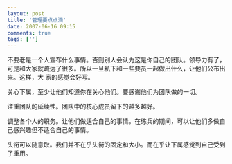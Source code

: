 ```yaml
---
layout: post
title: '管理要点点滴'
date: 2007-06-16 09:15
comments: true
tags: ['']
---
```


不要老是一个人宣布什么事情。否则别人会认为这是你自己的团队。领导力有了，可是和大家就疏远了很多。所以一旦私下和一些要员一起做出什么，让他们公布出来。这样，大
家的感觉会好写。

关心下属，至少让他们知道你在关心他们。要感谢他们为团队做的一切。

注重团队的延续性。团队中的核心成员留下的越多越好。

调整各个人的职务。让他们做适合自己的事情。在练兵的期间，可以让他们多做自己感兴趣但不适合自己的事情。

头衔可以随意取。我们并不在乎头衔的固定和大小。而在乎让下属感觉到自己受到了重用。

